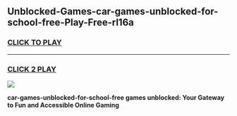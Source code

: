
## Unblocked-Games-car-games-unblocked-for-school-free-Play-Free-rl16a
<h3>
<a href="https://premium76.site?title=car-games-unblocked-for-school-free&ref=18A1">CLICK TO PLAY</a></h3>
<hr>

<h3>
<a href="https://premium76.site?title=car-games-unblocked-for-school-free&ref=18A1">CLICK 2 PLAY</a>
  
</h3>

<a href="https://premium76.site?title=car-games-unblocked-for-school-free&ref=18A1"><img src="https://clearcache.store/games.png"></a>


**car-games-unblocked-for-school-free games unblocked: Your Gateway to Fun and Accessible Online Gaming**
